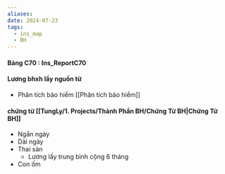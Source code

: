 ```yaml
---
aliases: 
date: 2024-07-23
tags:
  - ins_map
  - BH
---
```


#### Bảng C70 : Ins_ReportC70
#### Lương bhxh lấy nguồn từ 
- Phân tích bảo hiểm [[Phân tích bảo hiểm]]

#### chứng  từ [[TungLy/1. Projects/Thành Phần BH/Chứng Từ BH|Chứng Từ BH]]
- Ngắn ngày
- Dài ngày
- Thai sản
	- Lương lấy trung bình cộng 6 tháng
- Con ốm
